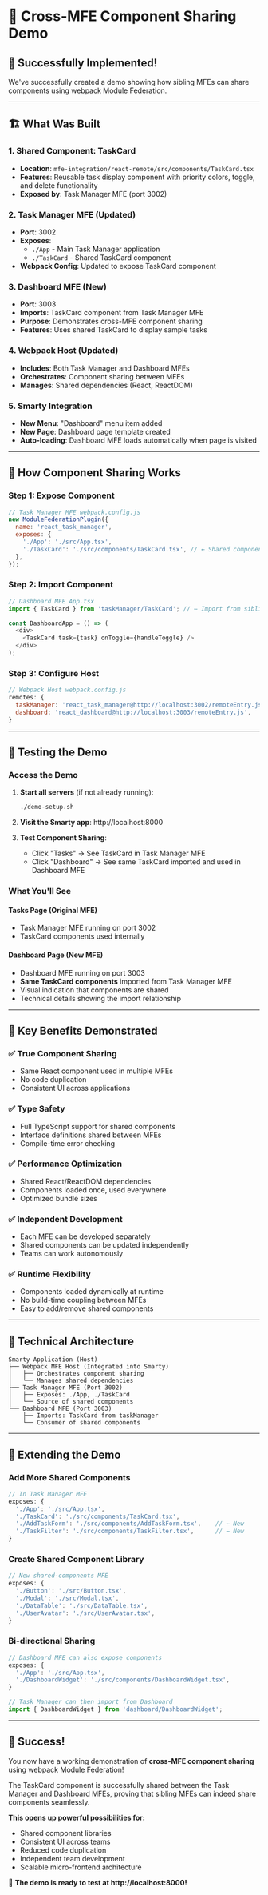 # 🔄 **Cross-MFE Component Sharing Demo**

## 🎉 **Successfully Implemented!**

We've successfully created a demo showing how sibling MFEs can share components using webpack Module Federation.

---

## 🏗️ **What Was Built**

### **1. Shared Component: TaskCard**

- **Location**: `mfe-integration/react-remote/src/components/TaskCard.tsx`
- **Features**: Reusable task display component with priority colors, toggle, and delete functionality
- **Exposed by**: Task Manager MFE (port 3002)

### **2. Task Manager MFE (Updated)**

- **Port**: 3002
- **Exposes**:
  - `./App` - Main Task Manager application
  - `./TaskCard` - Shared TaskCard component
- **Webpack Config**: Updated to expose TaskCard component

### **3. Dashboard MFE (New)**

- **Port**: 3003
- **Imports**: TaskCard component from Task Manager MFE
- **Purpose**: Demonstrates cross-MFE component sharing
- **Features**: Uses shared TaskCard to display sample tasks

### **4. Webpack Host (Updated)**

- **Includes**: Both Task Manager and Dashboard MFEs
- **Orchestrates**: Component sharing between MFEs
- **Manages**: Shared dependencies (React, ReactDOM)

### **5. Smarty Integration**

- **New Menu**: "Dashboard" menu item added
- **New Page**: Dashboard page template created
- **Auto-loading**: Dashboard MFE loads automatically when page is visited

---

## 🔄 **How Component Sharing Works**

### **Step 1: Expose Component**

```javascript
// Task Manager MFE webpack.config.js
new ModuleFederationPlugin({
  name: 'react_task_manager',
  exposes: {
    './App': './src/App.tsx',
    './TaskCard': './src/components/TaskCard.tsx', // ← Shared component
  },
});
```

### **Step 2: Import Component**

```typescript
// Dashboard MFE App.tsx
import { TaskCard } from 'taskManager/TaskCard'; // ← Import from sibling MFE

const DashboardApp = () => (
  <div>
    <TaskCard task={task} onToggle={handleToggle} />
  </div>
);
```

### **Step 3: Configure Host**

```javascript
// Webpack Host webpack.config.js
remotes: {
  taskManager: 'react_task_manager@http://localhost:3002/remoteEntry.js',
  dashboard: 'react_dashboard@http://localhost:3003/remoteEntry.js',
}
```

---

## 🧪 **Testing the Demo**

### **Access the Demo**

1. **Start all servers** (if not already running):

   ```bash
   ./demo-setup.sh
   ```

2. **Visit the Smarty app**: http://localhost:8000

3. **Test Component Sharing**:
   - Click "Tasks" → See TaskCard in Task Manager MFE
   - Click "Dashboard" → See same TaskCard imported and used in Dashboard MFE

### **What You'll See**

#### **Tasks Page (Original MFE)**

- Task Manager MFE running on port 3002
- TaskCard components used internally

#### **Dashboard Page (New MFE)**

- Dashboard MFE running on port 3003
- **Same TaskCard components** imported from Task Manager MFE
- Visual indication that components are shared
- Technical details showing the import relationship

---

## 🎯 **Key Benefits Demonstrated**

### **✅ True Component Sharing**

- Same React component used in multiple MFEs
- No code duplication
- Consistent UI across applications

### **✅ Type Safety**

- Full TypeScript support for shared components
- Interface definitions shared between MFEs
- Compile-time error checking

### **✅ Performance Optimization**

- Shared React/ReactDOM dependencies
- Components loaded once, used everywhere
- Optimized bundle sizes

### **✅ Independent Development**

- Each MFE can be developed separately
- Shared components can be updated independently
- Teams can work autonomously

### **✅ Runtime Flexibility**

- Components loaded dynamically at runtime
- No build-time coupling between MFEs
- Easy to add/remove shared components

---

## 🔧 **Technical Architecture**

```
Smarty Application (Host)
├── Webpack MFE Host (Integrated into Smarty)
│   ├── Orchestrates component sharing
│   └── Manages shared dependencies
├── Task Manager MFE (Port 3002)
│   ├── Exposes: ./App, ./TaskCard
│   └── Source of shared components
└── Dashboard MFE (Port 3003)
    ├── Imports: TaskCard from taskManager
    └── Consumer of shared components
```

---

## 🚀 **Extending the Demo**

### **Add More Shared Components**

```javascript
// In Task Manager MFE
exposes: {
  './App': './src/App.tsx',
  './TaskCard': './src/components/TaskCard.tsx',
  './AddTaskForm': './src/components/AddTaskForm.tsx',    // ← New
  './TaskFilter': './src/components/TaskFilter.tsx',      // ← New
}
```

### **Create Shared Component Library**

```javascript
// New shared-components MFE
exposes: {
  './Button': './src/Button.tsx',
  './Modal': './src/Modal.tsx',
  './DataTable': './src/DataTable.tsx',
  './UserAvatar': './src/UserAvatar.tsx',
}
```

### **Bi-directional Sharing**

```javascript
// Dashboard MFE can also expose components
exposes: {
  './App': './src/App.tsx',
  './DashboardWidget': './src/components/DashboardWidget.tsx',
}

// Task Manager can then import from Dashboard
import { DashboardWidget } from 'dashboard/DashboardWidget';
```

---

## 🎉 **Success!**

You now have a working demonstration of **cross-MFE component sharing** using webpack Module Federation!

The TaskCard component is successfully shared between the Task Manager and Dashboard MFEs, proving that sibling MFEs can indeed share components seamlessly.

**This opens up powerful possibilities for:**

- Shared component libraries
- Consistent UI across teams
- Reduced code duplication
- Independent team development
- Scalable micro-frontend architecture

🎯 **The demo is ready to test at http://localhost:8000!**
